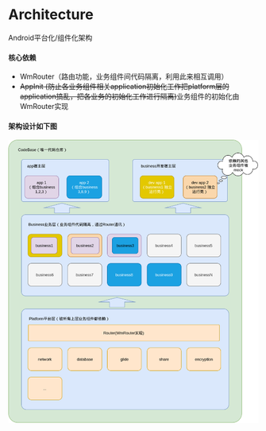 # Architecture
Android平台化/组件化架构

#### 核心依赖
* WmRouter（路由功能，业务组件间代码隔离，利用此来相互调用）
* <del>AppInit (防止各业务组件相关application初始化工作把platform层的application搞乱，把各业务的初始化工作进行隔离)</del>业务组件的初始化由WmRouter实现

#### 架构设计如下图

![arch](arch.png)
